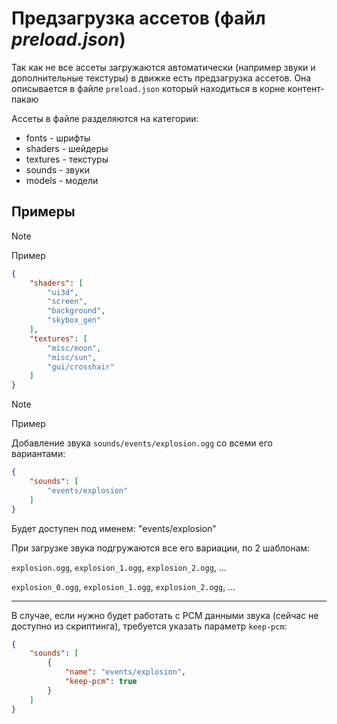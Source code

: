 # Предзагрузка ассетов (файл *preload.json*)

Так как не все ассеты загружаются автоматически (например звуки и дополнительные текстуры)
в движке есть предзагрузка ассетов.
Она описывается в файле `preload.json` который находиться в корне контент-пакаю

Ассеты в файле разделяются на категории:

- fonts - шрифты
- shaders - шейдеры
- textures - текстуры
- sounds - звуки
- models - модели

## Примеры

> [!NOTE]
> Пример
>
> ```json
> {
>     "shaders": [
>         "ui3d",
>         "screen",
>         "background",
>         "skybox_gen"
>     ],
>     "textures": [
>         "misc/moon",
>         "misc/sun",
>         "gui/crosshair"
>     ]
> }
> ```

> [!NOTE]
> Пример
>
> Добавление звука `sounds/events/explosion.ogg` со всеми его вариантами:
>
> ```json
> {
>     "sounds": [
>         "events/explosion"
>     ]
> }
> ```
>
> Будет доступен под именем: "events/explosion"
>
> При загрузке звука подгружаются все его вариации, по 2 шаблонам:
>
> `explosion.ogg`, `explosion_1.ogg`, `explosion_2.ogg`, ...
>
> `explosion_0.ogg`, `explosion_1.ogg`, `explosion_2.ogg`, ...
>
> ---
>
> В случае, если нужно будет работать с PCM данными звука (сейчас не доступно из скриптинга), требуется указать параметр `keep-pcm`:
>
> ```json
> {
>     "sounds": [
>         {
>             "name": "events/explosion",
>             "keep-pcm": true
>         }
>     ]
> }
> ```
